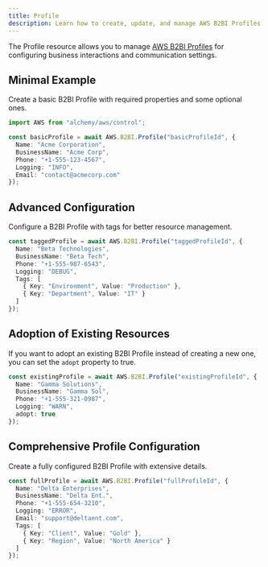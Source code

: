 ```yaml
---
title: Profile
description: Learn how to create, update, and manage AWS B2BI Profiles using Alchemy Cloud Control.
---
```



The Profile resource allows you to manage [AWS B2BI Profiles](https://docs.aws.amazon.com/b2bi/latest/userguide/) for configuring business interactions and communication settings.

## Minimal Example

Create a basic B2BI Profile with required properties and some optional ones.

```ts
import AWS from "alchemy/aws/control";

const basicProfile = await AWS.B2BI.Profile("basicProfileId", {
  Name: "Acme Corporation",
  BusinessName: "Acme Corp",
  Phone: "+1-555-123-4567",
  Logging: "INFO",
  Email: "contact@acmecorp.com"
});
```

## Advanced Configuration

Configure a B2BI Profile with tags for better resource management.

```ts
const taggedProfile = await AWS.B2BI.Profile("taggedProfileId", {
  Name: "Beta Technologies",
  BusinessName: "Beta Tech",
  Phone: "+1-555-987-6543",
  Logging: "DEBUG",
  Tags: [
    { Key: "Environment", Value: "Production" },
    { Key: "Department", Value: "IT" }
  ]
});
```

## Adoption of Existing Resources

If you want to adopt an existing B2BI Profile instead of creating a new one, you can set the `adopt` property to true.

```ts
const existingProfile = await AWS.B2BI.Profile("existingProfileId", {
  Name: "Gamma Solutions",
  BusinessName: "Gamma Sol",
  Phone: "+1-555-321-0987",
  Logging: "WARN",
  adopt: true
});
```

## Comprehensive Profile Configuration

Create a fully configured B2BI Profile with extensive details.

```ts
const fullProfile = await AWS.B2BI.Profile("fullProfileId", {
  Name: "Delta Enterprises",
  BusinessName: "Delta Ent.",
  Phone: "+1-555-654-3210",
  Logging: "ERROR",
  Email: "support@deltaent.com",
  Tags: [
    { Key: "Client", Value: "Gold" },
    { Key: "Region", Value: "North America" }
  ]
});
```
